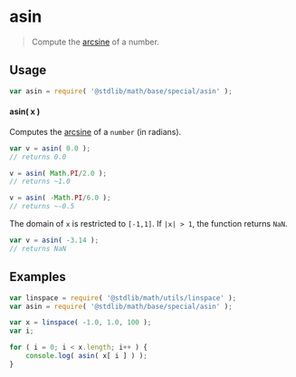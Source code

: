 # asin

> Compute the [arcsine][arcsine] of a number.

<section class="usage">

## Usage

```javascript
var asin = require( '@stdlib/math/base/special/asin' );
```

#### asin( x )

Computes the [arcsine][arcsine] of a `number` (in radians).

```javascript
var v = asin( 0.0 );
// returns 0.0

v = asin( Math.PI/2.0 );
// returns ~1.0

v = asin( -Math.PI/6.0 );
// returns ~-0.5
```

The domain of `x` is restricted to `[-1,1]`. If `|x| > 1`, the function returns `NaN`.

```javascript
var v = asin( -3.14 );
// returns NaN
```

</section>

<!-- /.usage -->

<section class="examples">

## Examples

```javascript
var linspace = require( '@stdlib/math/utils/linspace' );
var asin = require( '@stdlib/math/base/special/asin' );

var x = linspace( -1.0, 1.0, 100 );
var i;

for ( i = 0; i < x.length; i++ ) {
    console.log( asin( x[ i ] ) );
}
```

</section>

<!-- /.examples -->

<section class="links">

[arcsine]: https://en.wikipedia.org/wiki/Inverse_trigonometric_functions

</section>

<!-- /.links -->
